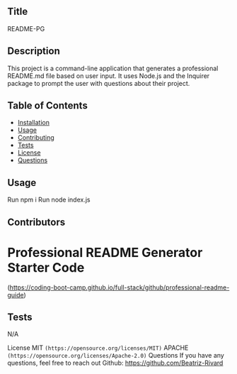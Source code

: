 ## Title
README-PG

## Description
This project is a command-line application that generates a professional README.md file based on user input. It uses Node.js and the Inquirer package to prompt the user with questions about their project. 

## Table of Contents
- [Installation](#installation)
- [Usage](#usage)
- [Contributing](#contributing)
- [Tests](#tests)
- [License](#license)
- [Questions](#questions)

## Usage
Run npm i 
Run node index.js

## Contributors
# Professional README Generator Starter Code
(https://coding-boot-camp.github.io/full-stack/github/professional-readme-guide)

## Tests
N/A

License
MIT
`(https://opensource.org/licenses/MIT)`
APACHE
`(https://opensource.org/licenses/Apache-2.0)`
Questions
If you have any questions, feel free to reach out
Github: https://github.com/Beatriz-Rivard



